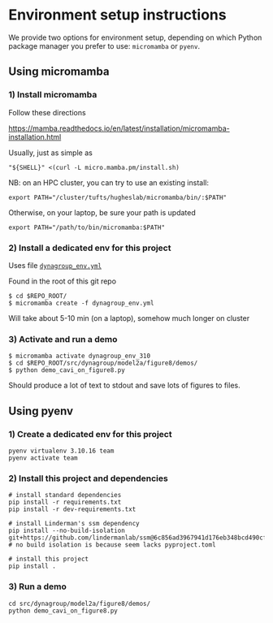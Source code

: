 # Environment setup instructions

We provide two options for environment setup, depending on which Python package manager you prefer to use: `micromamba` or `pyenv`. 

## Using micromamba

### 1) Install micromamba

Follow these directions

<https://mamba.readthedocs.io/en/latest/installation/micromamba-installation.html>

Usually, just as simple as

```
"${SHELL}" <(curl -L micro.mamba.pm/install.sh)
```

NB: on an HPC cluster, you can try to use an existing install:

```
export PATH="/cluster/tufts/hugheslab/micromamba/bin/:$PATH"
```

Otherwise, on your laptop, be sure your path is updated

```
export PATH="/path/to/bin/micromamba:$PATH"
```

### 2) Install a dedicated env for this project 

Uses file [`dynagroup_env.yml`](https://github.com/tufts-ml/team-dynamics-time-series/blob/mch_install/dynagroup_env.yml)

Found in the root of this git repo

```
$ cd $REPO_ROOT/
$ micromamba create -f dynagroup_env.yml
```

Will take about 5-10 min (on a laptop), somehow much longer on cluster

### 3) Activate and run a demo

```
$ micromamba activate dynagroup_env_310
$ cd $REPO_ROOT/src/dynagroup/model2a/figure8/demos/
$ python demo_cavi_on_figure8.py 
``` 

Should produce a lot of text to stdout and save lots of figures to files.


## Using pyenv

### 1) Create a dedicated env for this project
```
pyenv virtualenv 3.10.16 team
pyenv activate team
```

### 2) Install this project and dependencies
```
# install standard dependencies
pip install -r requirements.txt 
pip install -r dev-requirements.txt

# install Linderman's ssm dependency
pip install --no-build-isolation git+https://github.com/lindermanlab/ssm@6c856ad3967941d176eb348bcd490cfaaa08ba60 # no build isolation is because seem lacks pyproject.toml

# install this project 
pip install .
```

### 3) Run a demo

```
cd src/dynagroup/model2a/figure8/demos/
python demo_cavi_on_figure8.py 
``` 